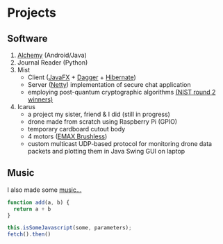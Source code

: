 
# Projects
## Software
1. [Alchemy](https://play.google.com/store/apps/details?id=com.bc.alchemy) (Android/Java)
2. Journal Reader (Python)
3. Mist
    - Client ([JavaFX](https://openjfx.io) + [Dagger](https://dagger.dev) + [Hibernate](http://hibernate.org))
    - Server ([Netty](https://netty.io)) implementation of secure chat application
    - employing post-quantum cryptographic algorithms [(NIST round 2 winners)](https://csrc.nist.gov/projects/post-quantum-cryptography/round-2-submissions)
4. Icarus
    - a project my sister, friend & I did (still in progress)
    - drone made from scratch using Raspberry Pi (GPIO)
    - temporary cardboard cutout body
    - 4 motors ([EMAX Brushless](https://emax-usa.com/collections/brushless-motors))
    - custom multicast UDP-based protocol for monitoring drone data packets
      and plotting them in Java Swing GUI on laptop

## Music
I also made some [music...](https://soundcloud.com/user-65822623)

```js
function add(a, b) {
  return a + b
}

this.isSomeJavascript(some, parameters);
fetch().then()
```